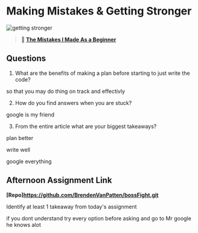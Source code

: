 # Making Mistakes & Getting Stronger

![getting stronger](https://bcw.blob.core.windows.net/public/img/lesson-images/js-bootcamp-logo.jpg)

> **📖 [The Mistakes I Made As a Beginner](https://codeworksacademy.com/fs-student-guide/resources/wk2/06-Coding-Mistakes)**

## Questions

1. What are the benefits of making a plan before starting to just write the code?

so that you may do thing on track and effectivly

2. How do you find answers when you are stuck?

google is my friend

3. From the entire article what are your biggest takeaways?

plan better 

write well 

google everything

## Afternoon Assignment Link

**[Repo]https://github.com/BrendenVanPatten/bossFight.git**

Identify at least 1 takeaway from today's assignment

if you dont understand try every option before asking and go to Mr google he knows alot